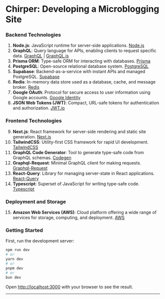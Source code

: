# Chirper: Developing a Microblogging Site

### Backend Technologies

1. **Node.js**: JavaScript runtime for server-side applications. [Node.js](https://nodejs.org/en/docs/)
2. **GraphQL**: Query language for APIs, enabling clients to request specific data. [GraphQL](https://spec.graphql.org/) | [GraphQL.js](https://graphql.org/graphql-js/)
3. **Prisma ORM**: Type-safe ORM for interacting with databases. [Prisma](https://www.prisma.io/docs/)
4. **PostgreSQL**: Open-source relational database system. [PostgreSQL](https://www.postgresql.org/docs/)
5. **Supabase**: Backend-as-a-service with instant APIs and managed PostgreSQL. [Supabase](https://supabase.com/docs)
6. **Redis**: In-memory data store used as a database, cache, and message broker. [Redis](https://redis.io/documentation)
7. **Google OAuth**: Protocol for secure access to user information using Google accounts. [Google Identity](https://developers.google.com/identity)
8. **JSON Web Tokens (JWT)**: Compact, URL-safe tokens for authentication and authorization. [JWT.io](https://jwt.io/)

### Frontend Technologies

9. **Next.js**: React framework for server-side rendering and static site generation. [Next.js](https://nextjs.org/docs)
10. **TailwindCSS**: Utility-first CSS framework for rapid UI development. [TailwindCSS](https://tailwindcss.com/docs)
11. **GraphQL Code Generator**: Tool to generate type-safe code from GraphQL schemas. [Codegen](https://www.graphql-code-generator.com/docs/getting-started)
12. **Graphql-Request**: Minimal GraphQL client for making requests. [Graphql-Request](https://github.com/prisma-labs/graphql-request#readme)
13. **React-Query**: Library for managing server-state in React applications. [React-Query](https://react-query.tanstack.com/)
14. **Typescript**: Superset of JavaScript for writing type-safe code. [Typescript](https://www.typescriptlang.org/docs/)

### Deployment and Storage

15. **Amazon Web Services (AWS)**: Cloud platform offering a wide range of services for storage, computing, and deployment. [AWS](https://aws.amazon.com/documentation/)

### Getting Started

First, run the development server:

```bash
npm run dev
# or
yarn dev
# or
pnpm dev
# or
bun dev
```

Open [http://localhost:3000](http://localhost:3000) with your browser to see the result.

---

